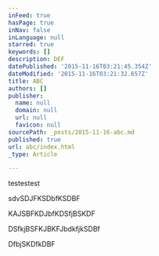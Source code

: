 ```yaml
---
inFeed: true
hasPage: true
inNav: false
inLanguage: null
starred: true
keywords: []
description: DEF
datePublished: '2015-11-16T03:21:45.354Z'
dateModified: '2015-11-16T03:21:32.657Z'
title: ABC
authors: []
publisher:
  name: null
  domain: null
  url: null
  favicon: null
sourcePath: _posts/2015-11-16-abc.md
published: true
url: abc/index.html
_type: Article

---
```

testestest 

sdvSDJFKSDbfKSDBF

KAJSBFKDJbfKDSfjBSKDF

DSfkjBSFKJBKFJbdkfjkSDBf

DfbjSKDfkDBF